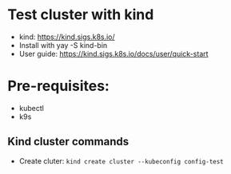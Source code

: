 # Test cluster with kind

- kind: https://kind.sigs.k8s.io/
- Install with yay -S kind-bin
- User guide: https://kind.sigs.k8s.io/docs/user/quick-start

# Pre-requisites:

- kubectl
- k9s

## Kind cluster commands

- Create cluter: `kind create cluster --kubeconfig config-test`
